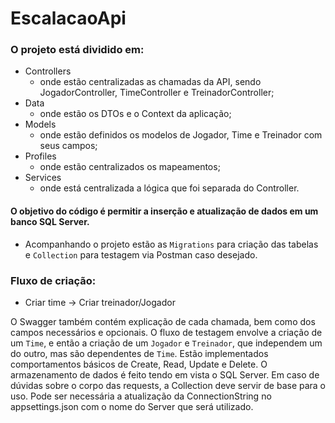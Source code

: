 # EscalacaoApi

### O projeto está dividido em:
  + Controllers
      * onde estão centralizadas as chamadas da API, sendo JogadorController, TimeController e TreinadorController;
  + Data
      * onde estão os DTOs e o Context da aplicação;
  + Models
      * onde estão definidos os modelos de Jogador, Time e Treinador com seus campos;
  + Profiles
      * onde estão centralizados os mapeamentos;
  + Services
      * onde está centralizada a lógica que foi separada do Controller.

#### O objetivo do código é permitir a inserção e atualização de dados em um banco SQL Server.
+ Acompanhando o projeto estão as `Migrations` para criação das tabelas e `Collection` para testagem via Postman caso desejado.

### Fluxo de criação:
+ Criar time -> Criar treinador/Jogador

O Swagger também contém explicação de cada chamada, bem como dos campos necessários e opcionais.
O fluxo de testagem envolve a criação de um `Time`, e então a criação de um `Jogador` e `Treinador`, que independem um do outro, mas são dependentes de `Time`. Estão implementados comportamentos básicos de Create, Read, Update e Delete. O armazenamento de dados é feito tendo em vista o SQL Server. Em caso de dúvidas sobre o corpo das requests, a Collection deve servir de base para o uso.
Pode ser necessária a atualização da ConnectionString no appsettings.json com o nome do Server que será utilizado.
